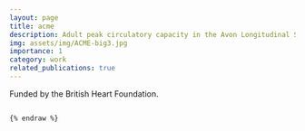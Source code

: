 ```yaml
---
layout: page
title: acme
description: Adult peak circulatory capacity in the Avon Longitudinal Study of Parents and Children (ALSPAC) - mechanisms and exposures
img: assets/img/ACME-big3.jpg
importance: 1
category: work
related_publications: true
---
```

Funded by the British Heart Foundation.

```

{% endraw %}
